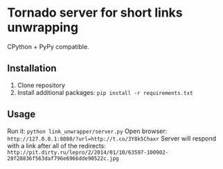 # Tornado server for short links unwrapping

CPython + PyPy compatible.

## Installation

1. Clone repository
2. Install additional packages: `pip install -r requirements.txt`


## Usage

Run it: `python link_unwrapper/server.py`
Open browser: `http://127.0.0.1:8080/?url=http://t.co/3Y8k5Chaxr`
Server will respond with a link after all of the redirects: `http://pit.dirty.ru/lepro/2/2014/01/10/63597-100902-28f28836f563daf796e6966dde90522c.jpg`
